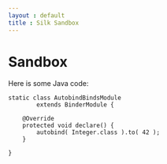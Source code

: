 ```yaml
---
layout : default
title : Silk Sandbox
---
```

# Sandbox

Here is some Java code:
```
static class AutobindBindsModule
		extends BinderModule {

	@Override
	protected void declare() {
		autobind( Integer.class ).to( 42 );
	}

}
```